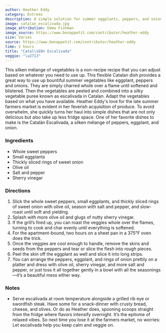 ```yaml
---
author: Heather Eddy
category: Entrees
description: A simple solution for summer eggplants, peppers, and onions.
image: catalan_escalivada.jpg
image_attribution: Emma Fishman
image_source: https://www.bonappetit.com/contributor/heather-eddy
size: Varies
source: https://www.bonappetit.com/contributor/heather-eddy
time: 2 hours
title: "Catal\xE0n Escalivada"
veggie: "\u2713"
---
```


This silken mélange of vegetables is a non-recipe recipe that you can adjust based on whatever you need to use up. This flexible Catalan dish provides a great way to use up bountiful summer vegetables like eggplant, peppers and onions. They are simply charred whole over a flame until softened and blistered. Then the vegetables are peeled and combined into a silky vegetable puree known as escalivada in Catalan. Adapt the vegetables based on what you have available. Heather Eddy's love for the late summer farmers market is evident in her feverish acquisition of produce. To avoid overwhelm, she quickly turns her haul into simple dishes that are not only delicious but also take up less fridge space. One of her favorite dishes to make is the Catalàn Escalivada, a silken mélange of peppers, eggplant, and onion.

### Ingredients

* Whole sweet peppers
* Small eggplants
* Thickly sliced rings of sweet onion
* Olive oil
* Salt and pepper
* Sherry vinegar

### Directions

1. Slick the whole sweet peppers, small eggplants, and thickly sliced rings of sweet onion with olive oil, season with salt and pepper, and slow-roast until soft and yielding.
2. Splash with more olive oil and glugs of nutty sherry vinegar.
3. If the grill’s fired up, you can roast the veggies whole over the flames, turning to cook and char evenly until everything is softened.
4. For the apartment-bound, two hours on a sheet pan in a 375℉ oven does the trick.
5. Once the veggies are cool enough to handle, remove the skins and seeds from the peppers and tear or slice the flesh into rough pieces.
6. Peel the skin off the eggplant as well and slice it into long strips.
7. You can arrange the peppers, eggplant, and rings of onion prettily on a platter and dress with olive oil, sherry vinegar, and more salt and pepper, or just toss it all together gently in a bowl with all the seasonings—it’s a beautiful mess either way.

### Notes

- Serve escalivada at room temperature alongside a grilled rib eye or swordfish steak. Have some for a snack-dinner with crusty bread, cheese, and olives. Or do as Heather does, spooning scoops straight from the fridge where flavors intensify overnight. It’s the epitome of relaxed vibes. So next time you lose it at the farmers market, no worries: Let escalivada help you keep calm and veggie on.